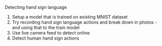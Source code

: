 Detecting hand sign language

1. Setup a model that is trained on existing MNIST dataset
2. Try recording hand sign language actions and break down in photos - and using that to the train model
3. Use live camera feed to detect online
4. Detect human hand sign actions
